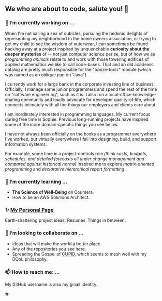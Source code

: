 ## We who are about to code, salute you! 👋


### 🔭 I’m currently working on ...

When I'm not sailing a sea of cubicles, pursuing the hedonic delights of representing my neighborhood to the home owners association, or trying to get my child to see the wisdom of outerwear, I can sometimes be found hacking away at a project inspired by unquenchable
**curiosity about the deeper mysteries** of -- not just computer science per se, but of
how we as *programming animals* relate to and work with those towering edifices of applied
mathematics we like to call code-bases. That and an old academic catalog are pretty much responsible for the "booze-tools" module (which was named as an oblique pun on "Java").

I currently work for a large bank in the corporate investing line of business.
Officially, I manage some junior programmers and spend the rest of the time on "software engineering", such as it is.
I also run a local-office knowledge-sharing community and loudly advocate for developer quality-of-life,
which connects intimately with all the things our employers and clients care about.

I am inordinately interested in programming languages. My current focus during free time is Sophie.
Previous long-running projects have inspired some of the more domain-specific things you see below.

I have not always been officially on the books as a programmer everywhere I've worked,
but virtually everywhere I fall into designing, build, and support information systems.

For example, some time in a project-controls role *(think costs, budgets, schedules, and detailed forecasts all under change management and compared against historical norms)*
inspired me to explore *matrix-oriented programming* and *declarative hierarchical report formatting*.


### 🌱 I’m currently learning ...

* **The Science of Well-Being** on Coursera.
* How to be an AWS Solutions Architect.


### ✨ [My Personal Page](https://kjosib.github.io/)

Earth-shattering project ideas. Resumes. Things in between.


### 👯 I’m looking to collaborate on ...

* Ideas that will make the world a better place.
* Any of the repositories you see here.
* Spreading the Gospel of [CUPID](https://cupid.dev/), which seems to mesh well with my DQoL philosophy.

<!--
- 🤔 I’m looking for help with ...
- 💬 Ask me about ...
-->

### 📫 How to reach me: ...

My GitHub username is also my gmail identity.

<!--
- 😄 Pronouns: ...
- ⚡ Fun fact: ...
-->

<!--
**kjosib/kjosib** is a ✨ _special_ ✨ repository because its `README.md` (this file) appears on your GitHub profile.

Here are some ideas to get you started:


-->
⚽️
